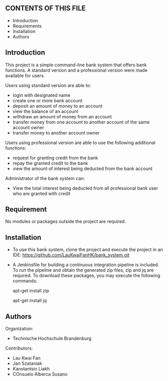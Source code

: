 CONTENTS OF THIS FILE
---------------------
* Introduction
* Requirements
* Installation
* Authors

Introduction
------------
This project is a simple command-line bank system that offers bank functions. A standard version and a professional version were made available for users. 

Users using standard version are able to:
* login with designated name
* create one or more bank account
* deposit an amount of money to an account
* view the balance of an account
* withdraw an amount of money from an account
* transfer money from one account to another account of the same account owner
* transfer money to another account owner

Users using professional version are able to use the following additional functions:
* request for granting credit from the bank
* repay the granted credit to the bank
* view the amount of interest being deducted from the bank account

Administrator of the bank system can:
* View the total interest being deducted from all professional bank user who are granted with credit

Requirement
-----------
No modules or packages outside the project are required. 

Installation
------------
* To use this bank system, clone the project and execute the project in an IDE: https://github.com/LauKwaiFanHK/bank_system.git

* A Jenkinsfile for building a continuous integration pipeline is included. To run the pipeline and obtain the generated zip files, zip and jq are required. To download these packages, you may execute the following commands:

	apt-get install zip

	apt-get install jq


Authors
-------

Organization: 
* Technische Hochschule Brandenburg

Contributors:
* Lau Kwai Fan
* Jan Szataniak
* Kanstantsin Liakh
* COnsuelo Alberca Susano